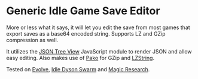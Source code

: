 # Generic Idle Game Save Editor

More or less what it says, it will let you edit the save from most games that export saves as a base64 encoded string. Supports LZ and GZip compression as well.

It utilizes the [JSON Tree View](https://github.com/zygh0stOG/json-tree-view) JavaScript module to render JSON and allow easy editing. Also makes use of [Pako](https://linkgoeshere) for GZip and [LZString](https://linkgoeshere).

Tested on [Evolve](https://pmotschmann.github.io/Evolve/), [Idle Dyson Swarm](https://linkgoeshere) and [Magic Research](https://linkgoeshere).